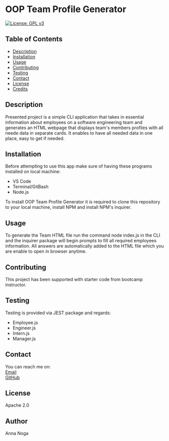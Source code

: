 # OOP Team Profile Generator

 [![License: GPL v3](https://img.shields.io/badge/License-GPLv3-blue.svg)](https://www.gnu.org/licenses/gpl-3.0)

## Table of Contents
  * [Description](#description)
  * [Installation](#installation)
  * [Usage](#usage)
  * [Contributing](#contributing)
  * [Testing](#testing)
  * [Contact](#contact)
  * [License](#license)
  * [Credits](#credits)

## Description
Presented project is a simple CLI application that takes in essential information about employees on a software engineering team and generates an HTML webpage that displays team's members profiles with all neede data in separate cards. It enables to have all needed data in one place, easy to get if needed. 

## Installation
Before attempting to use this app make sure of having these programs installed on local machine:

- VS Code
- Terminal/GitBash
- Node.js


To install OOP Team Profile Generator it is required to clone this repository to your local machine, install NPM and install NPM's inquirer.

## Usage
To generate the Team HTML file run the command node index.js in the CLI and the inquirer package will begin prompts to fill all required employees information. All answers are automatically added to the HTML file which you are enable to open in browser anytime. 

## Contributing
This project has been supported with starter code from bootcamp instructor.
      
## Testing
Testing is provided via JEST package and regards:
- Employee.js 
- Engineer.js 
- Intern.js 
- Manager.js

## Contact
You can reach me on: </br>
[Email](mailto:mrs.anna.noga@gmail.com) </br>
[GitHub](https://github.com/mrsannanoga) 

## License
Apache 2.0

## Author
Anna Noga
  
  